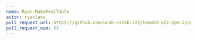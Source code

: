 ```yaml
---
name: Ryan-MakeRealTable
actor: ryanlavu
pull_request_url: https://github.com/ucsb-cs156-s22/team03-s22-5pm-2/pull/53
pull_request_num: 53
---
```

